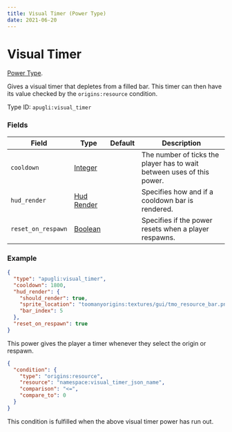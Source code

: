 ```yaml
---
title: Visual Timer (Power Type)
date: 2021-06-20
---
```


# Visual Timer

[Power Type](../power_types.md).

Gives a visual timer that depletes from a filled bar. This timer can then have its value checked by the `origins:resource` condition.

Type ID: `apugli:visual_timer`

### Fields

Field  | Type | Default | Description
-------|------|---------|-------------
`cooldown` | [Integer](https://origins.readthedocs.io/en/latest/data_types/integer/) |  | The number of ticks the player has to wait between uses of this power.
`hud_render` | [Hud Render](https://origins.readthedocs.io/en/latest/data_types/hud_render/) |  | Specifies how and if a cooldown bar is rendered.
`reset_on_respawn` | [Boolean](https://origins.readthedocs.io/en/latest/data_types/boolean/) | | Specifies if the power resets when a player respawns.

### Example
```json
{
  "type": "apugli:visual_timer",
  "cooldown": 1800,
  "hud_render": {
    "should_render": true,
    "sprite_location": "toomanyorigins:textures/gui/tmo_resource_bar.png",
    "bar_index": 5
  },
  "reset_on_respawn": true
}
```
This power gives the player a timer whenever they select the origin or respawn.

```json
{
  "condition": {
    "type": "origins:resource",
    "resource": "namespace:visual_timer_json_name",
    "comparison": "<=",
    "compare_to": 0
  }
}
```
This condition is fulfilled when the above visual timer power has run out.